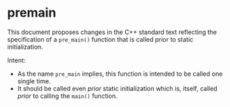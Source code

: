 premain
==================

This document proposes changes in the C++ standard text reflecting
the specification of a `pre_main()` function that is called prior to
static initialization.

Intent:
  - As the name `pre_main` implies, this function is intended to be called one single time.
  - It should be called even _prior_ static initialization which is, itself, called _prior_ to calling the `main()` function.
